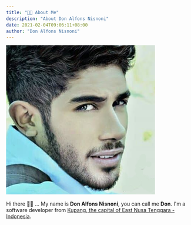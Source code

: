 ```yaml
---
title: "👨‍💻 About Me"
description: "About Don Alfons Nisnoni"
date: 2021-02-04T09:06:11+08:00
author: "Don Alfons Nisnoni"
---
```


<img src="/images/profile.png"/>

Hi there 👋🏻 ... My name is **Don Alfons Nisnoni**, you can call me **Don**.
I'm a software developer from [Kupang, the capital of East Nusa Tenggara - Indonesia](https://maps.google.com/maps/ms?msa=0&msid=210632561917665182882.0004c64ad1b30bed6aff1).
